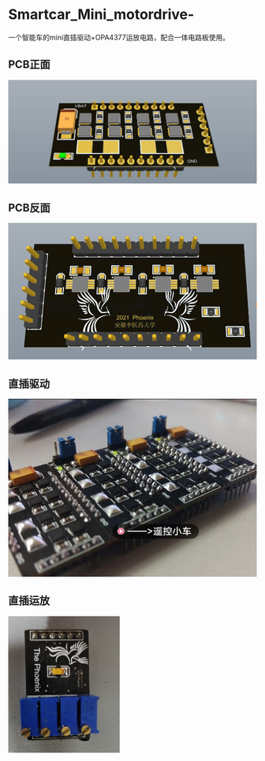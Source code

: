 # Smartcar_Mini_motordrive-
一个智能车的mini直插驱动+OPA4377运放电路，配合一体电路板使用。
## PCB正面
![](https://github.com/EnmaAi-0/Smartcar_Mini_motordrive-/blob/master/%E6%B8%B2%E6%9F%93%E5%9B%BE/%E9%A9%B1%E5%8A%A8_%E6%B8%B2%E6%9F%93%E5%9B%BE1.png)

## PCB反面
![](https://github.com/EnmaAi-0/Smartcar_Mini_motordrive-/blob/master/%E6%B8%B2%E6%9F%93%E5%9B%BE/%E9%A9%B1%E5%8A%A8_%E6%B8%B2%E6%9F%93%E5%9B%BE2.png)

## 直插驱动
![](https://github.com/EnmaAi-0/MM32SPIN27_Pcb/blob/master/photo/%E9%A9%B1%E5%8A%A8.jpg)

## 直插运放
![](https://github.com/EnmaAi-0/MM32SPIN27_Pcb/blob/master/photo/%E8%BF%90%E6%94%BE.png)
